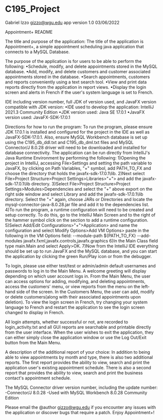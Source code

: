 # C195_Project
Gabriel Izzo
gizzo@wgu.edu
app version 1.0
03/06/2022

Appointment+ README

The title and purpose of the application:
The title of the application is Appointment+, a simple appointment scheduling java application that connects to a MySQL Database.

The purpose of the application is for users to be able to perform the following:
•Schedule, modify, and delete appointments stored in the MySQL database.
•Add, modify, and delete customers and customer associated appointments stored in the database.
•Search appointments, customers and reports conveniently using a text search tool.
•View and print data reports directly from the application in report views.
•Display the login screen and alerts in French if the user's system language is set to French.

IDE including version number, full JDK of version used, and JavaFX version compatible with JDK version:
•IDE used to develop the application: IntelliJ 2021.3 Community Edition
•JDK version used: Java SE 17.0.1
•JavaFX version used: JavaFX-SDK-17.0.1

Directions for how to run the program:
To run the program, please ensure JDK 17.0.1 is installed and configured for the project in the IDE as well as JavaFX-SDK-17.0.1. Also, ensure MySQL Workbench database is set up using the C195_db_ddl.txt and C195_db_dml.txt files and MySQL Connector/J 8.0.28 driver will need to be downloaded and installed for database connectivity.
The application can be run directly from IntelliJ's Java Runtime Environment by performing the following: 
1)Opening the project in IntelliJ, accessing File>Settings and setting the path variable to JavaFX, by clicking on Path Variables, "+" symbol, add PATH_TO_FX and choose the directory that holds the javafx-sdk-17.0.1\lib.
2)Next select File>Project Structure>Project Settings>Libraries>"+"> and add the javafx-sdk-17.0.1\lib directory.
3)Select File>Project Structure>Project Settings>Modules>Dependencies and select the "+" above export on the right side window and select Library and add the javafx-sdk-17.0.1\lib directory. Select the "+" again, choose JARs or Directories
and locate the mysql-connector-java-8.0.28.jar file and add it to the dependencies list.
4)To run the program, a runtime configuration will need to be created and setup correctly. To do this, go to the IntelliJ Main Screen and to the right of the hammer symbol click on the section to add a runtime configuration.
5)Select Add/Edit Configurations>"+">Application> and name the configuration and select Modify Options>Add VM Options> paste in the following in the VM Options field: --module-path ${PATH_TO_FX} --add-modules javafx.fxml,javafx.controls,javafx.graphics
6)In the Main Class field type main.Main and select Apply>OK. 
7)Now from the IntelliJ IDE everything should be set up to run JavaFX and the MySQL database, and you can start the application by clicking the green Run/Play icon or from the debugger.

To login, please use either test/test or admin/admin default usernames and passwords to log in to the Main Menu.
A welcome greeting will display depending on which user account logs in.
From the Main Menu, the user can access options for adding, modifying, and deleting appointments, access the customers' menu, or view reports from the menu on the left-hand side of the screen.
In the Customers Menu, the user can add, modify or delete customers(along with their associated appointments upon deletion).
To view the login screen in French, try changing your system language to French and restart the application to see the login screen changed to display in French.

All login attempts, whether successful or not, are recorded to login_activity.txt and all GUI reports are searchable and printable directly from the user interface.
When the user wishes to exit the application, they can either simply close the application window or use the Log Out/Exit button from the Main Menu.

A description of the additional report of your choice:
In addition to being able to view appointments by month and type, there is also two additional reports.
The first report provides the ability to view, search and print the application user's existing appointment schedule.
There is also a second report that provides the ability to view, search and print the business contact's appointment schedule.

The MySQL Connector driver version number, including the update number:
-Connector/J 8.0.28
-Used with MySQL Workbench 8.0.28 Community Edition

Please email the @author gizzo@wgu.edu if you encounter any issues with the application or discover bugs that require a patch. Enjoy Appointment+!


